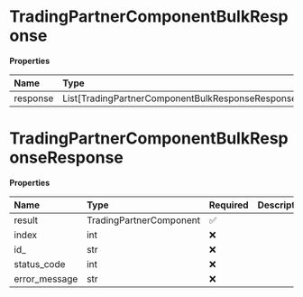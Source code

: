 # TradingPartnerComponentBulkResponse

**Properties**

| Name     | Type                                              | Required | Description |
| :------- | :------------------------------------------------ | :------- | :---------- |
| response | List[TradingPartnerComponentBulkResponseResponse] | ❌       |             |

# TradingPartnerComponentBulkResponseResponse

**Properties**

| Name          | Type                    | Required | Description |
| :------------ | :---------------------- | :------- | :---------- |
| result        | TradingPartnerComponent | ✅       |             |
| index         | int                     | ❌       |             |
| id\_          | str                     | ❌       |             |
| status_code   | int                     | ❌       |             |
| error_message | str                     | ❌       |             |

